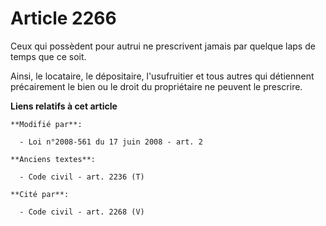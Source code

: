 # Article 2266

Ceux qui possèdent pour autrui ne prescrivent jamais par quelque laps de temps que ce soit.

Ainsi, le locataire, le dépositaire, l'usufruitier et tous autres qui détiennent précairement le bien ou le droit du
propriétaire ne peuvent le prescrire.

**Liens relatifs à cet article**

	**Modifié par**:

	  - Loi n°2008-561 du 17 juin 2008 - art. 2

	**Anciens textes**:

	  - Code civil - art. 2236 (T)

	**Cité par**:

	  - Code civil - art. 2268 (V)
